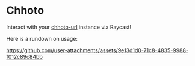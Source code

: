 # Chhoto

Interact with your [chhoto-url](https://github.com/SinTan1729/chhoto-url) instance via Raycast!

Here is a rundown on usage:

https://github.com/user-attachments/assets/9e13d1d0-71c8-4835-9988-f012c89c84bb